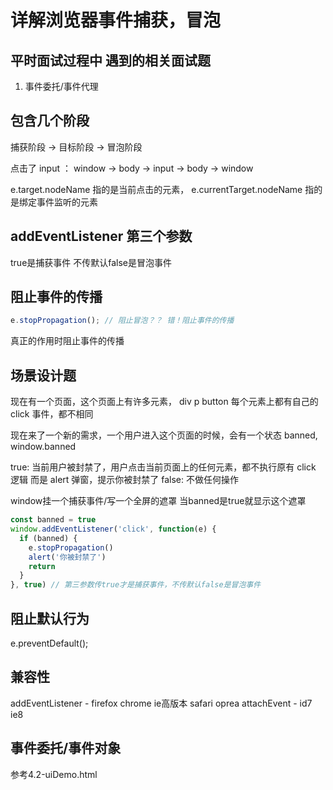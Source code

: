 # 详解浏览器事件捕获，冒泡

## 平时面试过程中 遇到的相关面试题

1. 事件委托/事件代理

## 包含几个阶段

捕获阶段 -> 目标阶段 -> 冒泡阶段

点击了 input  ：  window -> body -> input -> body -> window

e.target.nodeName 指的是当前点击的元素， e.currentTarget.nodeName 指的是绑定事件监听的元素

## addEventListener 第三个参数

true是捕获事件
不传默认false是冒泡事件

## 阻止事件的传播
```js
e.stopPropagation(); // 阻止冒泡？？ 错！阻止事件的传播
```
真正的作用时阻止事件的传播

## 场景设计题

现在有一个页面，这个页面上有许多元素， div p button
每个元素上都有自己的 click 事件，都不相同

现在来了一个新的需求，一个用户进入这个页面的时候，会有一个状态 banned, window.banned

true: 当前用户被封禁了，用户点击当前页面上的任何元素，都不执行原有 click 逻辑 而是 alert 弹窗，提示你被封禁了
false: 不做任何操作

window挂一个捕获事件/写一个全屏的遮罩 当banned是true就显示这个遮罩
```js
const banned = true
window.addEventListener('click', function(e) {
  if (banned) {
    e.stopPropagation()
    alert('你被封禁了')
    return
  }
}, true) // 第三参数传true才是捕获事件，不传默认false是冒泡事件
```

## 阻止默认行为

e.preventDefault();

## 兼容性

addEventListener - firefox chrome ie高版本 safari oprea
attachEvent - id7 ie8

## 事件委托/事件对象

参考4.2-uiDemo.html